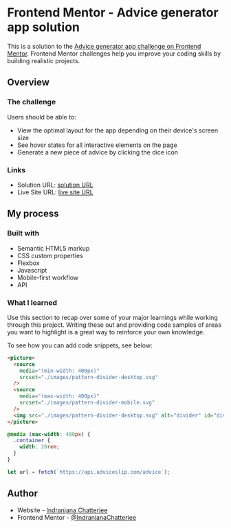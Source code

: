 # Frontend Mentor - Advice generator app solution

This is a solution to the [Advice generator app challenge on Frontend Mentor](https://www.frontendmentor.io/challenges/advice-generator-app-QdUG-13db). Frontend Mentor challenges help you improve your coding skills by building realistic projects.

## Overview

### The challenge

Users should be able to:

- View the optimal layout for the app depending on their device's screen size
- See hover states for all interactive elements on the page
- Generate a new piece of advice by clicking the dice icon

### Links

- Solution URL: [solution URL](https://github.com/IndranjanaChatterjee/Advice-Generator-App)
- Live Site URL: [live site URL](https://indranjanachatterjee.github.io/Advice-Generator-App/)

## My process

### Built with

- Semantic HTML5 markup
- CSS custom properties
- Flexbox
- Javascript
- Mobile-first workflow
- API

### What I learned

Use this section to recap over some of your major learnings while working through this project. Writing these out and providing code samples of areas you want to highlight is a great way to reinforce your own knowledge.

To see how you can add code snippets, see below:

```html
<picture>
  <source
    media="(min-width: 400px)"
    srcset="./images/pattern-divider-desktop.svg"
  />
  <source
    media="(max-width: 400px)"
    srcset="./images/pattern-divider-mobile.svg"
  />
  <img src="./images/pattern-divider-desktop.svg" alt="divider" id="divider" />
</picture>
```

```css
@media (max-width: 400px) {
  .container {
    width: 20rem;
  }
}
```

```js
let url = fetch(`https://api.adviceslip.com/advice`);
```







## Author

- Website - [Indranjana Chatterjee](https://www.your-site.com)
- Frontend Mentor - [@IndranjanaChatterjee](https://www.frontendmentor.io/profile/IndranjanaChatterjee)



